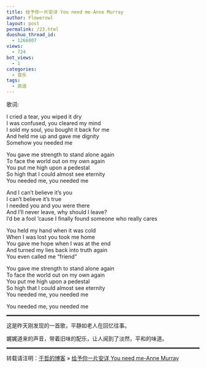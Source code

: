 ```yaml
---
title: 给予你一片安详 You need me-Anne Murray
author: Flowerowl
layout: post
permalink: /23.html
duoshuo_thread_id:
  - 1266807
views:
  - 724
bot_views:
  - 1
categories:
  - 音乐
tags:
  - 民谣
---
```

歌词:

I cried a tear, you wiped it dry  
I was confused, you cleared my mind  
I sold my soul, you bought it back for me  
And held me up and gave me dignity  
Somehow you needed me

You gave me strength to stand alone again  
To face the world out on my own again  
You put me high upon a pedestal  
So high that I could almost see eternity  
You needed me, you needed me

And I can&#8217;t believe it&#8217;s you  
I can&#8217;t believe it&#8217;s true  
I needed you and you were there  
And I&#8217;ll never leave, why should I leave?  
I&#8217;d be a fool &#8217;cause I finally found someone who really cares

You held my hand when it was cold  
When I was lost you took me home  
You gave me hope when I was at the end  
And turned my lies back into truth again  
You even called me &#8220;friend&#8221;

You gave me strength to stand alone again  
To face the world out on my own again  
You put me high upon a pedestal  
So high that I could almost see eternity  
You needed me, you needed me

You needed me, you needed me

<hr style="border: 1px dashed;" />

这是昨天刚发现的一首歌，平静如老人在回忆往事。

娓娓道来的声音，带着旧味的配乐，让人闻到了淡然，平和的味道。

<hr style="border: 1px dashed;" />

转载请注明：[于哲的博客][1] &raquo; [给予你一片安详 You need me-Anne Murray][2]

 [1]: http://localhost/wordpress
 [2]: http://localhost/wordpress/23.html